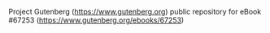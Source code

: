 Project Gutenberg (https://www.gutenberg.org) public repository for
eBook #67253 (https://www.gutenberg.org/ebooks/67253)
